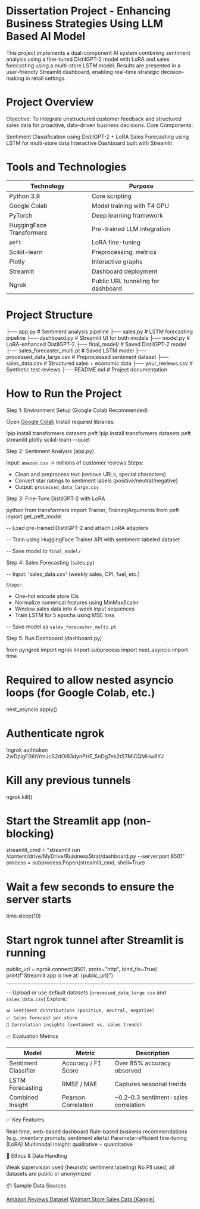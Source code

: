 # Dissertation Project - Enhancing Business Strategies Using LLM Based AI Model

This project implements a dual-component AI system combining sentiment analysis using a fine-tuned DistilGPT-2 model with LoRA and sales forecasting using a multi-store LSTM model. Results are presented in a user-friendly Streamlit dashboard, enabling real-time strategic decision-making in retail settings.

# Project Overview

Objective: To integrate unstructured customer feedback and structured sales data for proactive, data-driven business decisions.
Core Components:

  Sentiment Classification using DistilGPT-2 + LoRA
  Sales Forecasting using LSTM for multi-store data
  Interactive Dashboard built with Streamlit

# Tools and Technologies

| Technology               | Purpose                            |
| ------------------------ | ---------------------------------- |
| Python 3.9               | Core scripting                     |
| Google Colab             | Model training with T4 GPU         |
| PyTorch                  | Deep learning framework            |
| HuggingFace Transformers | Pre-trained LLM integration        |
| `peft`                   | LoRA fine-tuning                   |
| Scikit-learn             | Preprocessing, metrics             |
| Plotly                   | Interactive graphs                 |
| Streamlit                | Dashboard deployment               |
| Ngrok                    | Public URL tunneling for dashboard |


# Project Structure


├── app.py                      # Sentiment analysis pipeline
├── sales.py                    # LSTM forecasting pipeline
├── dashboard.py                # Streamlit UI for both models
├── model.py                    # LoRA-enhanced DistilGPT-2
├── final_model/                # Saved DistilGPT-2 model
├── sales_forecaster_multi.pt   # Saved LSTM model
├── processed_data_large.csv    # Preprocessed sentiment dataset
├── sales_data.csv              # Structured sales + economic data
├── your_reviews.csv            # Synthetic test reviews
├── README.md                   # Project documentation


# How to Run the Project

Step 1: Environment Setup (Google Colab Recommended)

Open [Google Colab](https://colab.research.google.com)
Install required libraries:

!pip install transformers datasets peft
!pip install transformers datasets peft streamlit plotly scikit-learn --quiet


Step 2: Sentiment Analysis (app.py)

Input: `amazon.csv` → millions of customer reviews
Steps:

  * Clean and preprocess text (remove URLs, special characters)
  * Convert star ratings to sentiment labels (positive/neutral/negative)
  * Output: `processed_data_large.csv`

Step 3: Fine-Tune DistilGPT-2 with LoRA

python
from transformers import Trainer, TrainingArguments
from peft import get_peft_model

 -- Load pre-trained DistilGPT-2 and attach LoRA adapters

 -- Train using HuggingFace Trainer API with sentiment-labeled dataset

 -- Save model to `final_model/`

Step 4: Sales Forecasting (sales.py)

 -- Input: 'sales_data.csv' (weekly sales, CPI, fuel, etc.)

    Steps:

  * One-hot encode store IDs
  * Normalize numerical features using MinMaxScaler
  * Window sales data into 4-week input sequences
  * Train LSTM for 5 epochs using MSE loss

 -- Save model as `sales_forecaster_multi.pt`

Step 5: Run Dashboard (dashboard.py)

from pyngrok import ngrok
import subprocess
import nest_asyncio
import time

# Required to allow nested asyncio loops (for Google Colab, etc.)
nest_asyncio.apply()

# Authenticate ngrok
!ngrok authtoken 2wDplgF0KhYmJcS2dOI83dynPHE_5nDg7ek2tS7MiCQMHw8YJ

# Kill any previous tunnels
ngrok.kill()

# Start the Streamlit app (non-blocking)
streamlit_cmd = "streamlit run /content/drive/MyDrive/BuisinessStrat/dashboard.py --server.port 8501"
process = subprocess.Popen(streamlit_cmd, shell=True)

# Wait a few seconds to ensure the server starts
time.sleep(10)

# Start ngrok tunnel after Streamlit is running
public_url = ngrok.connect(8501, proto="http", bind_tls=True)
print(f"Streamlit app is live at: {public_url}")

---------

 -- Upload or use default datasets (`processed_data_large.csv` and `sales_data.csv`)
    Explore:

    📊 Sentiment distributions (positive, neutral, negative)
    📈 Sales forecast per store
    🔄 Correlation insights (sentiment vs. sales trends)


📈 Evaluation Metrics

| Model                | Metric              | Description                           |
| -------------------- | ------------------- | ------------------------------------- |
| Sentiment Classifier | Accuracy / F1 Score | Over 85% accuracy observed            |
| LSTM Forecasting     | RMSE / MAE          | Captures seasonal trends              |
| Combined Insight     | Pearson Correlation | \~0.2–0.3 sentiment-sales correlation |


✅ Key Features

  Real-time, web-based dashboard
  Rule-based business recommendations (e.g., inventory prompts, sentiment alerts)
  Parameter-efficient fine-tuning (LoRA)
  Multimodal insight: qualitative + quantitative

🔐 Ethics & Data Handling

  Weak supervision used (heuristic sentiment labeling)
  No PII used; all datasets are public or anonymized

📦 Sample Data Sources

  [Amazon Reviews Dataset](https://www.kaggle.com/datasets/kritanjalijain/amazon-reviews)
  [Walmart Store Sales Data (Kaggle)](https://www.kaggle.com/code/msjahid/walmart-sales-exploration/input)


